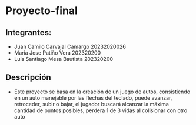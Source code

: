 # Proyecto-final
## Integrantes:
- Juan Camilo Carvajal Camargo 20232020026
- Maria Jose Patiño Vera 202320200
- Luis Santiago Mesa Bautista 202320200
## Descripción
- Este proyecto se basa en la creación de un juego de autos, consistiendo en un auto manejable por las flechas del teclado, puede avanzar, retroceder, subir o bajar, el jugador buscará alcanzar la máxima cantidad de puntos posibles, perdera 1 de 3 vidas al colisionar con otro auto
